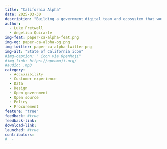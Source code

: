 ```yaml
---
title: "California Alpha"
date: 2025-03-30
description: "Building a government digital team and ecosystem that works and delivers impact."
author:
  - Luke Fretwell
  - Angelica Quirarte
img-feat: paper-ca-alpha-feat.png
img-og: paper-ca-alpha-og.png
img-twitter: paper-ca-alpha-twitter.png
img-alt: "State of California icon"
#img-caption: " icon via OpenMoji"
#img-link: https://openmoji.org/
#audio: .mp3
category:
  - Accessibility
  - Customer experience
  - Data
  - Design
  - Open government
  - Open source
  - Policy
  - Procurement
feature: "true"
feedback: #true
feedback-link: 
download-link: 
launched: #true
contributors:
#  - 
---
```


